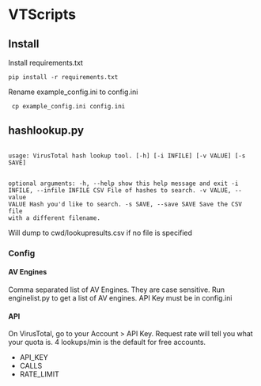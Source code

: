 # VTScripts

## Install
Install requirements.txt

<code>pip install -r requirements.txt</code>

Rename example_config.ini to config.ini

<code> cp example_config.ini config.ini </code>

## hashlookup.py
<code>
usage: VirusTotal hash lookup tool. [-h] [-i INFILE] [-v VALUE] [-s SAVE]

optional arguments:
  -h, --help            show this help message and exit
  -i INFILE, --infile INFILE
                        CSV File of hashes to search.
  -v VALUE, --value VALUE
                        Hash you'd like to search.
  -s SAVE, --save SAVE  Save the CSV file with a different filename.
</code>

Will dump to cwd/lookupresults.csv if no file is specified

### Config
#### AV Engines
Comma separated list of AV Engines. They are case sensitive. Run enginelist.py to get a list of AV engines. API Key must be in config.ini

#### API
On VirusTotal, go to your Account > API Key. Request rate will tell you what your quota is. 4 lookups/min is the default for free accounts.
* API_KEY 
* CALLS
* RATE_LIMIT
